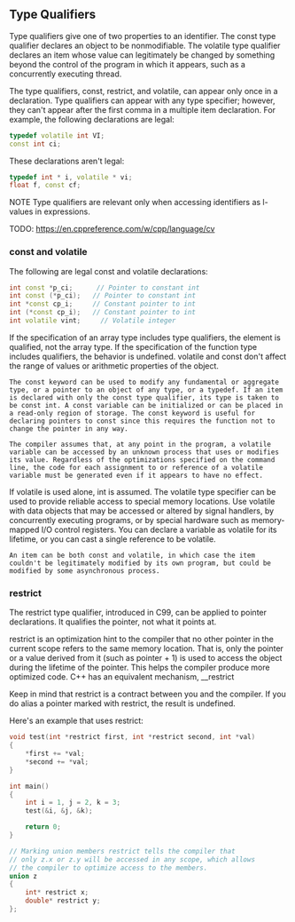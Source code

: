 ## Type Qualifiers
Type qualifiers give one of two properties to an identifier. The const type qualifier declares an object to be nonmodifiable. The volatile type qualifier declares an item whose value can legitimately be changed by something beyond the control of the program in which it appears, such as a concurrently executing thread.

The type qualifiers, const, restrict, and volatile, can appear only once in a declaration. Type qualifiers can appear with any type specifier; however, they can't appear after the first comma in a multiple item declaration. For example, the following declarations are legal:

```cpp
typedef volatile int VI;
const int ci;
```

These declarations aren't legal:

```cpp
typedef int * i, volatile * vi;
float f, const cf;
```

NOTE
Type qualifiers are relevant only when accessing identifiers as l-values in expressions.

TODO:
https://en.cppreference.com/w/cpp/language/cv


### const and volatile

The following are legal const and volatile declarations:

```cpp
int const *p_ci;      // Pointer to constant int
int const (*p_ci);   // Pointer to constant int
int *const cp_i;     // Constant pointer to int
int (*const cp_i);   // Constant pointer to int
int volatile vint;     // Volatile integer
```

If the specification of an array type includes type qualifiers, the element is qualified, not the array type. If the specification of the function type includes qualifiers, the behavior is undefined. volatile and const don't affect the range of values or arithmetic properties of the object.

	The const keyword can be used to modify any fundamental or aggregate type, or a pointer to an object of any type, or a typedef. If an item is declared with only the const type qualifier, its type is taken to be const int. A const variable can be initialized or can be placed in a read-only region of storage. The const keyword is useful for declaring pointers to const since this requires the function not to change the pointer in any way.

	The compiler assumes that, at any point in the program, a volatile variable can be accessed by an unknown process that uses or modifies its value. Regardless of the optimizations specified on the command line, the code for each assignment to or reference of a volatile variable must be generated even if it appears to have no effect.

If volatile is used alone, int is assumed. The volatile type specifier can be used to provide reliable access to special memory locations. Use volatile with data objects that may be accessed or altered by signal handlers, by concurrently executing programs, or by special hardware such as memory-mapped I/O control registers. You can declare a variable as volatile for its lifetime, or you can cast a single reference to be volatile.

    An item can be both const and volatile, in which case the item couldn't be legitimately modified by its own program, but could be modified by some asynchronous process.



### restrict

The restrict type qualifier, introduced in C99, can be applied to pointer declarations. It qualifies the pointer, not what it points at.

restrict is an optimization hint to the compiler that no other pointer in the current scope refers to the same memory location. That is, only the pointer or a value derived from it (such as pointer + 1) is used to access the object during the lifetime of the pointer. This helps the compiler produce more optimized code. C++ has an equivalent mechanism, __restrict

Keep in mind that restrict is a contract between you and the compiler. If you do alias a pointer marked with restrict, the result is undefined.

Here's an example that uses restrict:

```cpp
void test(int *restrict first, int *restrict second, int *val)
{
    *first += *val;
    *second += *val;
}

int main()
{
    int i = 1, j = 2, k = 3;
    test(&i, &j, &k);

    return 0;
}

// Marking union members restrict tells the compiler that
// only z.x or z.y will be accessed in any scope, which allows
// the compiler to optimize access to the members.
union z
{
    int* restrict x;
    double* restrict y;
};
```
